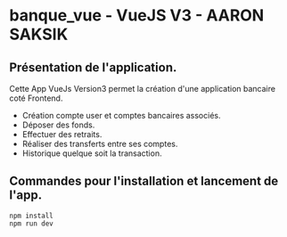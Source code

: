 # banque_vue - VueJS V3 - AARON SAKSIK

## Présentation de l'application.

Cette App VueJs Version3 permet la création d'une application bancaire coté Frontend.
- Création compte user et comptes bancaires associés.
- Déposer des fonds.
- Effectuer des retraits.
- Réaliser des transferts entre ses comptes. 
- Historique quelque soit la transaction.

## Commandes pour l'installation et lancement de l'app.

```
npm install
npm run dev
```

